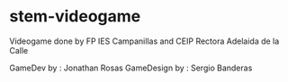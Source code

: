 # stem-videogame
Videogame done by FP IES Campanillas and CEIP Rectora Adelaida de la Calle

GameDev by : Jonathan Rosas
GameDesign by : Sergio Banderas 